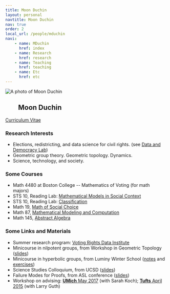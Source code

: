 ```yaml
---
title: Moon Duchin
layout: personal
navtitle: Moon Duchin
nav: true
order: 2
local_url: /people/mduchin
navi:
    - name: MDuchin
      href: index
    - name: Research
      href: research
    - name: Teaching
      href: teaching
    - name: Etc
      href: etc
---
```


<!-- ## Moon Duchin -->

<dl class="bio-list">
    <dt class="bio__img-container">
        <img
            src="/uploads/duchin.jpg"
            class="bio__img"
            alt="A photo of Moon Duchin"
        />
    </dt>
    <dd class="bio__body">
      <h2>Moon Duchin</h2>
    </dd>
</dl>


[Curriculum Vitae](docs/Duchin-CV-2025.pdf) <br>


### Research Interests

* Elections, redistricting, and data science for civil rights. (see [Data and Democracy Lab](https://mggg.org))
* Geometric group theory. Geometric topology. Dynamics.
* Science, technology, and society. 


### Some Courses

* Math 4480 at Boston College -- Mathematics of Voting (for math majors)
* STS 10, Reading Lab: [Mathematical Models in Social Context](https://sites.tufts.edu/models/)
* STS 10, Reading Lab: [Classification](https://sites.tufts.edu/classification/)
* Math 19, [Math of Social Choice](https://sites.tufts.edu/socialchoice/)
* Math 87, [Mathematical Modeling and Computation](https://sites.tufts.edu/mathmodels/)
* Math 145, [Abstract Algebra](https://sites.tufts.edu/algebra/)


### Some Links and Materials

* Summer research program: [Voting Rights Data Institute](https://sites.tufts.edu/vrdi/)
* Minicourse in nilpotent groups, from Workshop in Geometric Topology ([slides](docs/nilpotent-provo.pdf))
* Minicourse in hyperbolic groups, from Luminy Winter School ([notes](docs/hyp-groups-course.pdf) and [exercises](docs/hyp-groups-exercises.pdf))
* Science Studies Colloquium, from UCSD ([slides](docs/ucsd-pennsylvania.pdf))
* Failure Modes for Proofs, from ASL conference ([slides](docs/proof-fail.pdf))
* Workshop on advising: [**UMich** May 2017](http://www-personal.umich.edu/~kochsc/workshop.html) (with Sarah Koch); [**Tufts** April 2015](http://mduchin.math.tufts.edu/mwgam/) (with Larry Guth) 

